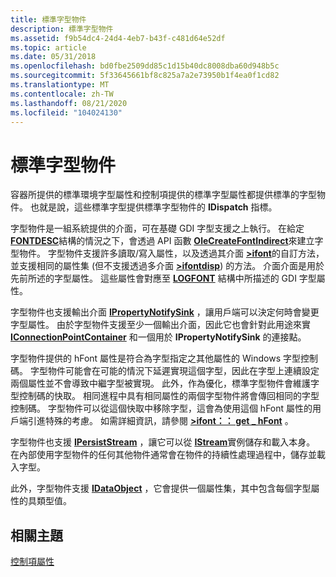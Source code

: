 ```yaml
---
title: 標準字型物件
description: 標準字型物件
ms.assetid: f9b54dc4-24d4-4eb7-b43f-c481d64e52df
ms.topic: article
ms.date: 05/31/2018
ms.openlocfilehash: bd0fbe2509dd85c1d15b40dc8008dba60d948b5c
ms.sourcegitcommit: 5f33645661bf8c825a7a2e73950b1f4ea0f1cd82
ms.translationtype: MT
ms.contentlocale: zh-TW
ms.lasthandoff: 08/21/2020
ms.locfileid: "104024130"
---
```

# <a name="standard-font-object"></a>標準字型物件

容器所提供的標準環境字型屬性和控制項提供的標準字型屬性都提供標準的字型物件。 也就是說，這些標準字型提供標準字型物件的 **IDispatch** 指標。

字型物件是一組系統提供的介面，可在基礎 GDI 字型支援之上執行。 在給定 [**FONTDESC**](/windows/win32/api/olectl/ns-olectl-fontdesc)結構的情況之下，會透過 API 函數 [**OleCreateFontIndirect**](/windows/desktop/api/OleCtl/nf-olectl-olecreatefontindirect)來建立字型物件。 字型物件支援許多讀取/寫入屬性，以及透過其介面 [**>ifont**](/windows/desktop/api/OCIdl/nn-ocidl-ifont)的自訂方法，並支援相同的屬性集 (但不支援透過多介面 [**>ifontdisp**](/windows/win32/api/ocidl/nn-ocidl-ifontdisp)) 的方法。 介面介面是用於先前所述的字型屬性。 這些屬性會對應至 [**LOGFONT**](/windows/win32/api/dimm/ns-dimm-logfonta) 結構中所描述的 GDI 字型屬性。

字型物件也支援輸出介面 [**IPropertyNotifySink**](/windows/desktop/api/OCIdl/nn-ocidl-ipropertynotifysink) ，讓用戶端可以決定何時會變更字型屬性。 由於字型物件支援至少一個輸出介面，因此它也會針對此用途來實 [**IConnectionPointContainer**](/windows/desktop/api/OCIdl/nn-ocidl-iconnectionpointcontainer) 和一個用於 **IPropertyNotifySink** 的連接點。

字型物件提供的 hFont 屬性是符合為字型指定之其他屬性的 Windows 字型控制碼。 字型物件可能會在可能的情況下延遲實現這個字型，因此在字型上連續設定兩個屬性並不會導致中繼字型被實現。 此外，作為優化，標準字型物件會維護字型控制碼的快取。 相同進程中具有相同屬性的兩個字型物件將會傳回相同的字型控制碼。 字型物件可以從這個快取中移除字型，這會為使用這個 hFont 屬性的用戶端引進特殊的考慮。 如需詳細資訊，請參閱 [**>ifont：： get \_ hFont**](/windows/desktop/api/OCIdl/nf-ocidl-ifont-get_hfont) 。

字型物件也支援 [**IPersistStream**](/windows/desktop/api/ObjIdl/nn-objidl-ipersiststream) ，讓它可以從 [**IStream**](/windows/desktop/api/objidl/nn-objidl-istream)實例儲存和載入本身。 在內部使用字型物件的任何其他物件通常會在物件的持續性處理過程中，儲存並載入字型。

此外，字型物件支援 [**IDataObject**](/windows/desktop/api/ObjIdl/nn-objidl-idataobject) ，它會提供一個屬性集，其中包含每個字型屬性的具類型值。

## <a name="related-topics"></a>相關主題

<dl> <dt>

[控制項屬性](control-properties.md)
</dt> </dl>

 

 